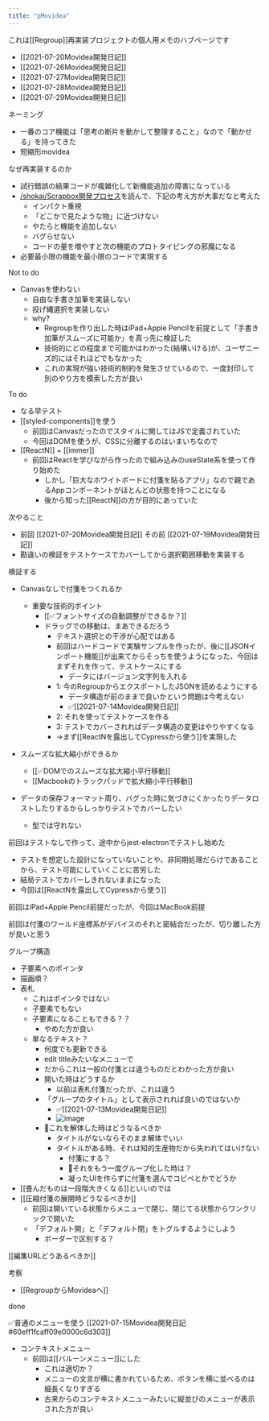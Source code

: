 ```yaml
---
title: "pMovidea"
---
```


これは[[Regroup]]再実装プロジェクトの個人用メモのハブページです

- [[2021-07-20Movidea開発日記]]
- [[2021-07-26Movidea開発日記]]
- [[2021-07-27Movidea開発日記]]
- [[2021-07-28Movidea開発日記]]
- [[2021-07-29Movidea開発日記]]

ネーミング
- 一番のコア機能は「思考の断片を動かして整理すること」なので「動かせる」を持ってきた
- 短縮形movidea

なぜ再実装するのか
- 試行錯誤の結果コードが複雑化して新機能追加の障害になっている
- [/shokai/Scrapbox開発プロセス](https://scrapbox.io/shokai/Scrapbox開発プロセス)を読んで、下記の考え方が大事だなと考えた
    - インパクト重視
    - 「どこかで見たような物」に近づけない
    - やたらと機能を追加しない
    - バグらせない
    - コードの量を増やすと次の機能のプロトタイピングの邪魔になる
- 必要最小限の機能を最小限のコードで実現する

Not to do
- Canvasを使わない
    - 自由な手書き加筆を実装しない
    - 投げ縄選択を実装しない
    - why?
        - Regroupを作り出した時はiPad+Apple Pencilを前提として「手書き加筆がスムーズに可能か」を真っ先に検証した
        - 技術的にどの程度まで可能かはわかった(結構いける)が、ユーザニーズ的にはそれほどでもなかった
        - これの実現が強い技術的制約を発生させているので、一度封印して別のやり方を模索した方が良い

To do
- なる早テスト
- [[styled-components]]を使う
    - 前回はCanvasだったのでスタイルに関してはJSで定義されていた
    - 今回はDOMを使うが、CSSに分離するのはいまいちなので
- [[ReactN]] + [[immer]]
    - 前回はReactを学びながら作ったので組み込みのuseState系を使って作り始めた
        - しかし「巨大なホワイトボードに付箋を貼るアプリ」なので親であるAppコンポーネントがほとんどの状態を持つことになる
        - 後から知った[[ReactN]]の方が目的にあっていた

次やること
- 前回 [[2021-07-20Movidea開発日記]] その前 [[2021-07-19Movidea開発日記]]
- 勘違いの検証をテストケースでカバーしてから選択範囲移動を実装する



検証する
- Canvasなしで付箋をつくれるか
    - 重要な技術的ポイント
        - [[✅フォントサイズの自動調整ができるか？]]
        - ドラッグでの移動は、まあできるだろう
            - テキスト選択との干渉が心配ではある
            - 前回はハードコードで実験サンプルを作ったが、後に[[JSONインポート機能]]が出来てからそっちを使うようになった、今回はまずそれを作って、テストケースにする
                - データにはバージョン文字列を入れる
            - 1: 今のRegroupからエクスポートしたJSONを読めるようにする
                - データ構造が前のままで良いかという問題は今考えない
                - ✅[[2021-07-14Movidea開発日記]]
            - 2: それを使ってテストケースを作る
            - 3: テストでカバーされればデータ構造の変更はやりやすくなる
            - →まず[[ReactNを露出してCypressから使う]]を実現した

- スムーズな拡大縮小ができるか
    - [[✅DOMでのスムーズな拡大縮小平行移動]]
    - [[Macbookのトラックパッドで拡大縮小平行移動]]

- データの保存フォーマット周り、バグった時に気づきにくかったりデータロストしたりするからしっかりテストでカバーしたい
    - 型では守れない

前回はテストなしで作って、途中からjest-electronでテストし始めた
- テストを想定した設計になっていないことや、非同期処理だらけであることから、テスト可能にしていくことに苦労した
- 結局テストでカバーしきれないままになった
- 今回は[[ReactNを露出してCypressから使う]]

前回はiPad+Apple Pencil前提だったが、今回はMacBook前提

前回は付箋のワールド座標系がデバイスのそれと密結合だったが、切り離した方が良いと思う

グループ構造
- 子要素へのポインタ
- 描画順？
- 表札
    - これはポインタではない
    - 子要素でもない
    - 子要素になることもできる？？
        - やめた方が良い
    - 単なるテキスト？
        - 何度でも更新できる
        - edit titleみたいなメニューで
        - だからこれは一般の付箋とは違うものだとわかった方が良い
        - 開いた時はどうするか
            - 以前は表札付箋だったが、これは違う
        - 「グループのタイトル」として表示されれば良いのではないか
            - ✅[[2021-07-13Movidea開発日記]]
            - ![image](https://gyazo.com/b181a51e078ac34a54860bed29bc2bf7/thumb/1000)
        - 🤔これを解体した時はどうなるべきか
            - タイトルがないならそのまま解体でいい
            - タイトルがある時、それは知的生産物だから失われてはいけない
                - 付箋にする？
                - 🤔それをもう一度グループ化した時は？
                - 凝ったUIを作らずに付箋を選んでコピペとかでどうか
- [[畳んだものは一段階大きくなる]]といいのでは
- [[圧縮付箋の展開時どうなるべきか]]
    - 前回は開いている状態からメニューで閉じ、閉じてる状態からワンクリックで開いた
    - 「デフォルト開」と「デフォルト閉」をトグルするようにしよう
        - ボーダーで区別する？










[[編集URLどうあるべきか]]

考察
- [[RegroupからMovideaへ]]

done

✅普通のメニューを使う [[2021-07-15Movidea開発日記#60eff1fcaff09e0000c6d303]]
- コンテキストメニュー
    - 前回は[[バルーンメニュー]]にした
        - これは適切か？
        - メニューの文言が横に書かれているため、ボタンを横に並べるのは細長くなりすぎる
        - 古来からのコンテキストメニューみたいに縦並びのメニューが表示された方が良い
